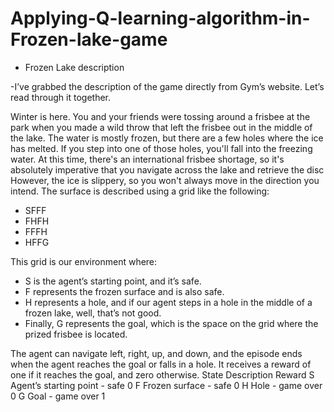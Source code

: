 # Applying-Q-learning-algorithm-in-Frozen-lake-game
* Frozen Lake description

-I’ve grabbed the description of the game directly from Gym’s website. Let’s read through it together.

Winter is here. You and your friends were tossing around a frisbee at the park when you made a wild throw that left the frisbee out in the middle of the lake.
The water is mostly frozen, but there are a few holes where the ice has melted.
If you step into one of those holes, you'll fall into the freezing water.
At this time, there's an international frisbee shortage, so it's absolutely imperative that you navigate across the lake and retrieve the disc
However, the ice is slippery, so you won't always move in the direction you intend. The surface is described using a grid like the following:

* SFFF
* FHFH
* FFFH
* HFFG

This grid is our environment where:
* S is the agent’s starting point, and it’s safe.
* F represents the frozen surface and is also safe.
* H represents a hole, and if our agent steps in a hole in the middle of a frozen lake, well, that’s not good.
* Finally, G represents the goal, which is the space on the grid where the prized frisbee is located.

The agent can navigate left, right, up, and down, and the episode ends when the agent reaches the goal or falls in a hole. It receives a reward of one if it reaches the goal, and zero otherwise.
                                                      State 	  Description 	           Reward
                                                      S 	Agent’s starting point - safe 	 0
                                                      F 	Frozen surface - safe 	         0
                                                      H 	Hole - game over 	              0
                                                      G 	Goal - game over 	              1 
